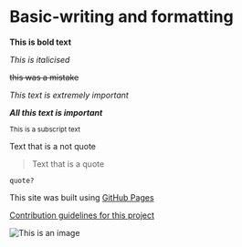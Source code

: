 # Basic-writing and formatting

**This is bold text**

*This is italicised*

~~this was a mistake~~

_This text is extremely important_

***All this text is important***

<sub> This is a subscript text </sup>

Text that is a not quote

> Text that is a quote

```quote?```

This site was built using [GitHub Pages](https://pages.github.com/)

[Contribution guidelines for this project](docs/CONTRIBUTING.md)

![This is an image](https://i.kym-cdn.com/photos/images/original/002/352/025/7a3.jpg)

